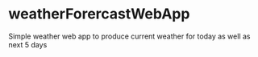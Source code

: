 # weatherForercastWebApp
Simple weather web app to produce current weather for today as well as next 5 days
